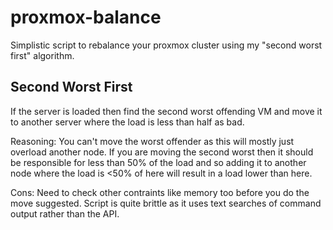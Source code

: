 # proxmox-balance
Simplistic script to rebalance your proxmox cluster using my "second worst first" algorithm.

## Second Worst First
If the server is loaded then find the second worst offending VM and move it to another server where the load is less than half as bad.

Reasoning:
You can't move the worst offender as this will mostly just overload another node.  If you are moving the second worst then it should be responsible for less than 50% of the load and so adding it to another node where the load is <50% of here will result in a load lower than here.

Cons: 
Need to check other contraints like memory too before you do the move suggested.
Script is quite brittle as it uses text searches of command output rather than the API.
